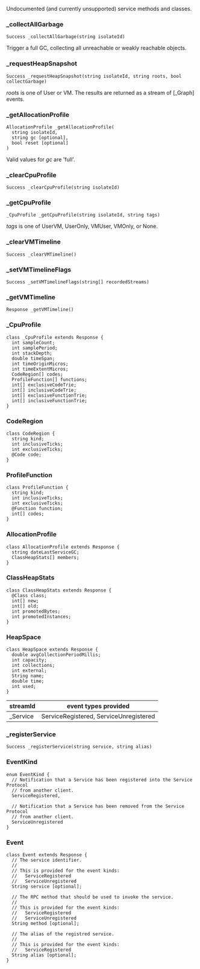Undocumented (and currently unsupported) service methods and classes.

### _collectAllGarbage

```
Success _collectAllGarbage(string isolateId)
```

Trigger a full GC, collecting all unreachable or weakly reachable objects.

### _requestHeapSnapshot

```
Success _requestHeapSnapshot(string isolateId, string roots, bool collectGarbage)
```

_roots_ is one of User or VM. The results are returned as a stream of
[_Graph] events.

### _getAllocationProfile

```
AllocationProfile _getAllocationProfile(
  string isolateId,
  string gc [optional],
  bool reset [optional]
)
```

Valid values for _gc_ are 'full'.

### _clearCpuProfile

```
Success _clearCpuProfile(string isolateId)
```

### _getCpuProfile

```
_CpuProfile _getCpuProfile(string isolateId, string tags)
```

_tags_ is one of UserVM, UserOnly, VMUser, VMOnly, or None.

### _clearVMTimeline

```
Success _clearVMTimeline()
```

### _setVMTimelineFlags

```
Success _setVMTimelineFlags(string[] recordedStreams)
```

### _getVMTimeline

```
Response _getVMTimeline()
```

### _CpuProfile

```
class _CpuProfile extends Response {
  int sampleCount;
  int samplePeriod;
  int stackDepth;
  double timeSpan;
  int timeOriginMicros;
  int timeExtentMicros;
  CodeRegion[] codes;
  ProfileFunction[] functions;
  int[] exclusiveCodeTrie;
  int[] inclusiveCodeTrie;
  int[] exclusiveFunctionTrie;
  int[] inclusiveFunctionTrie;
}
```

### CodeRegion

```
class CodeRegion {
  string kind;
  int inclusiveTicks;
  int exclusiveTicks;
  @Code code;
}
```

<!-- <string|int>[] ticks -->

### ProfileFunction

```
class ProfileFunction {
  string kind;
  int inclusiveTicks;
  int exclusiveTicks;
  @Function function;
  int[] codes;
}
```

<!-- <string|int>[] ticks -->

### AllocationProfile

```
class AllocationProfile extends Response {
  string dateLastServiceGC;
  ClassHeapStats[] members;
}
```

<!-- TODO: int dateLastServiceGC -->

### ClassHeapStats

```
class ClassHeapStats extends Response {
  @Class class;
  int[] new;
  int[] old;
  int promotedBytes;
  int promotedInstances;
}
```

### HeapSpace

```
class HeapSpace extends Response {
  double avgCollectionPeriodMillis;
  int capacity;
  int collections;
  int external;
  String name;
  double time;
  int used;
}
```

<!-- _CpuProfile -->
<!--
    counters: _JsonMap
    codes: JSArray
    functions: JSArray
    exclusiveCodeTrie: JSArray
    inclusiveCodeTrie: JSArray
    exclusiveFunctionTrie: JSArray
    inclusiveFunctionTrie: JSArray     
  -->

<!-- _getCpuProfileTimeline -->

<!-- _getAllocationSamples -->

streamId | event types provided
-------- | -----------
_Service | ServiceRegistered, ServiceUnregistered

### _registerService

```
Success _registerService(string service, string alias)
```

### EventKind

```
enum EventKind {
  // Notification that a Service has been registered into the Service Protocol
  // from another client.
  ServiceRegistered,

  // Notification that a Service has been removed from the Service Protocol
  // from another client.
  ServiceUnregistered
}
```

### Event

```
class Event extends Response {
  // The service identifier.
  //
  // This is provided for the event kinds:
  //   ServiceRegistered
  //   ServiceUnregistered
  String service [optional];

  // The RPC method that should be used to invoke the service.
  //
  // This is provided for the event kinds:
  //   ServiceRegistered
  //   ServiceUnregistered
  String method [optional];

  // The alias of the registred service.
  //
  // This is provided for the event kinds:
  //   ServiceRegistered
  String alias [optional];
}
```

